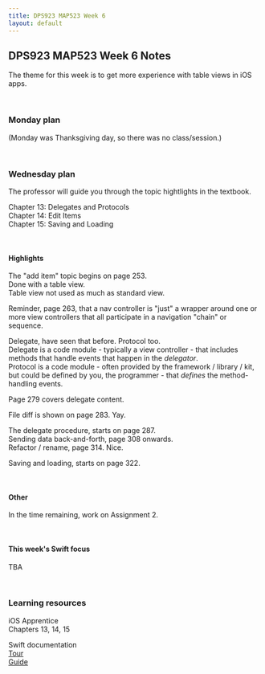 ```yaml
---
title: DPS923 MAP523 Week 6
layout: default
---
```


## DPS923 MAP523 Week 6 Notes

The theme for this week is to get more experience with table views in iOS apps. 

<br>

### Monday plan

(Monday was Thanksgiving day, so there was no class/session.)

<br>

### Wednesday plan

The professor will guide you through the topic hightlights in the textbook. 

Chapter 13: Delegates and Protocols  
Chapter 14: Edit Items  
Chapter 15: Saving and Loading  

<br>

#### Highlights 

The "add item" topic begins on page 253.  
Done with a table view.  
Table view not used as much as standard view.  

Reminder, page 263, that a nav controller is "just" a wrapper around one or more view controllers that all participate in a navigation "chain" or sequence. 

Delegate, have seen that before. Protocol too.  
Delegate is a code module - typically a view controller - that includes methods that handle events that happen in the *delegator*.  
Protocol is a code module - often provided by the framework / library / kit, but could be defined by you, the programmer - that *defines* the method-handling events.  

Page 279 covers delegate content.  

File diff is shown on page 283. Yay.  

The delegate procedure, starts on page 287.  
Sending data back-and-forth, page 308 onwards.  
Refactor / rename, page 314. Nice.  

Saving and loading, starts on page 322.  

<br>

#### Other

In the time remaining, work on Assignment 2.

<br>

#### This week's Swift focus

TBA

<br>

### Learning resources

iOS Apprentice  
Chapters 13, 14, 15

Swift documentation  
[Tour](https://docs.swift.org/swift-book/GuidedTour/GuidedTour.html)  
[Guide](https://docs.swift.org/swift-book/LanguageGuide/TheBasics.html)

<br>

